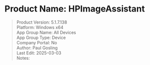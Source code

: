 # Product Name: HPImageAssistant  
>Product Version: 5.1.7.138  
>Platform: Windows x64  
>App Group Name: All Devices  
>App Group Type: Device  
>Company Portal: No  
>Author: Paul Gosling  
>Last Edit: 2025-03-03  
>Notes: 